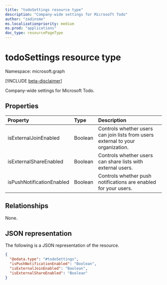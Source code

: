 ```yaml
---
title: "todoSettings resource type"
description: "Company-wide settings for Microsoft Todo"
author: "zadinsmo"
ms.localizationpriority: medium
ms.prod: "applications"
doc_type: resourcePageType
---
```


# todoSettings resource type

Namespace: microsoft.graph

[!INCLUDE [beta-disclaimer](../../includes/beta-disclaimer.md)]

Company-wide settings for Microsoft Todo.

## Properties
|Property|Type|Description|
|:---|:---|:---|
|isExternalJoinEnabled|Boolean|Controls whether users can join lists from users external to your organization.|
|isExternalShareEnabled|Boolean|Controls whether users can share lists with external users.|
|isPushNotificationEnabled|Boolean|Controls whether push notifications are enabled for your users.|

## Relationships
None.

## JSON representation
The following is a JSON representation of the resource.
<!-- {
  "blockType": "resource",
  "@odata.type": "todoSettings"
}
-->
``` json
{
  "@odata.type": "#todoSettings",
  "isPushNotificationEnabled": "Boolean",
  "isExternalJoinEnabled": "Boolean",
  "isExternalShareEnabled": "Boolean"
}
```

